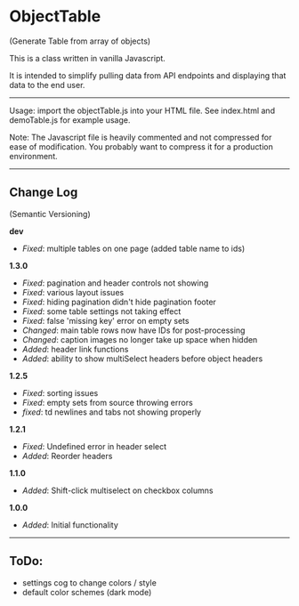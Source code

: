 # ObjectTable
(Generate Table from array of objects)

This is a class written in vanilla Javascript.

It is intended to simplify pulling data from API endpoints and displaying that data to the end user.

---
Usage: import the objectTable.js into your HTML file. See index.html and demoTable.js for example usage.

Note: The Javascript file is heavily commented and not compressed for ease of modification. You probably want to compress it for a production environment.

---
## Change Log
(Semantic Versioning)

**dev**
* *Fixed*: multiple tables on one page (added table name to ids)

**1.3.0**
* *Fixed*: pagination and header controls not showing
* *Fixed*: various layout issues
* *Fixed*: hiding pagination didn't hide pagination footer
* *Fixed*: some table settings not taking effect
* *Fixed*: false 'missing key' error on empty sets
* *Changed*: main table rows now have IDs for post-processing
* *Changed*: caption images no longer take up space when hidden
* *Added*: header link functions
* *Added*: ability to show multiSelect headers before object headers

**1.2.5**
* *Fixed*: sorting issues
* *Fixed*: empty sets from source throwing errors
* *fixed*: td newlines and tabs not showing properly

**1.2.1**
* *Fixed*: Undefined error in header select
* *Added*: Reorder headers

**1.1.0**
* *Added*: Shift-click multiselect on checkbox columns

**1.0.0**
* *Added*: Initial functionality

---
## ToDo:
* settings cog to change colors / style
* default color schemes (dark mode)
